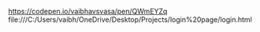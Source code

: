 https://codepen.io/vaibhavsvasa/pen/QWmEYZq
file:///C:/Users/vaibh/OneDrive/Desktop/Projects/login%20page/login.html
